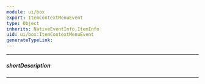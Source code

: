 ```yaml
---
module: ui/box
export: ItemContextMenuEvent
type: Object
inherits: NativeEventInfo,ItemInfo
uid: ui/box:ItemContextMenuEvent
generateTypeLink: 
---
```

---
##### shortDescription
<!-- Description goes here -->

---
<!-- Description goes here -->